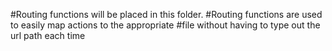 #Routing functions will be placed in this folder.
#Routing functions are used to easily map actions to the appropriate 
#file without having to type out the url path each time
